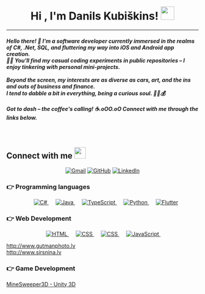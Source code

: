 <h1 align="center">Hi , I'm Danils Kubiškins! <img src="https://media.giphy.com/media/hvRJCLFzcasrR4ia7z/giphy.gif" width="35"></h1>

<hr/>
<h5>
Hello there! 👋 
I'm a software developer currently immersed in the realms of C#, .Net, SQL, and fluttering my way into iOS and Android app creation. <br>
📱💼 You'll find my casual coding experiments in public repositories – I enjoy tinkering with personal mini-projects. <br>
<br>
Beyond the screen, my interests are as diverse as cars, art, and the ins and outs of business and finance. <br>
I tend to dabble a bit in everything, being a curious soul. 🚗🎨💰<br>
<br>
Got to dash – the coffee's calling! ☕.oOO.oO Connect with me through the links below.<br>

</h5>
<br>

## Connect with me <img src="https://media.giphy.com/media/iY8CRBdQXODJSCERIr/giphy.gif" width="30px">
<p align="center">
	<a href="mailto:danils.kubiskins@gmail.com"><img src="https://img.shields.io/badge/Gmail-D14836?style=for-the-badge&logo=gmail&logoColor=white" alt="Gmail"/></a>
	<a href="https://github.com/K-Danils"><img src="https://img.shields.io/badge/GitHub-100000?style=for-the-badge&logo=github&logoColor=white" alt="GitHub"/></a>
	<a href="https://www.linkedin.com/in/danils-kubiskins/"><img src="https://img.shields.io/badge/LinkedIn-0077B5?style=for-the-badge&logo=linkedin&logoColor=white" alt="LinkedIn"/></a>
</p>


### 👉 Programming languages

<p align="center"> 
  &emsp; 
  <a href="https://docs.microsoft.com/en-us/dotnet/csharp/" target="_blank"> 
    <img alt="C#" src="https://img.shields.io/badge/C%23-239120?style=for-the-badge&logo=c-sharp&logoColor=white">
  </a> 
  &emsp;
  <a href="https://www.java.com/en/" target="_blank"> 
    <img alt="Java" src="https://img.shields.io/badge/Java-ED8B00?style=for-the-badge&logo=java&logoColor=white">
  </a> 
  &emsp;
  <a href="https://www.typescriptlang.org/" target="_blank"> 
    <img alt="TypeScript" src="https://img.shields.io/badge/TypeScript-007ACC?style=for-the-badge&logo=typescript&logoColor=white">
  </a>
  &emsp;
   <a href="https://www.python.org" target="_blank">
    <img alt="Python" src="https://img.shields.io/badge/Python-FFD43B?style=for-the-badge&logo=python&logoColor=blue">
  </a>
	&emsp;
<a href="https://flutter.dev/" target="_blank">
    <img alt="Flutter" src="https://img.shields.io/badge/Flutter-02569B?style=for-the-badge&logo=flutter&logoColor=white">
  </a>
</p>

### 👉 Web Development
<p align="center"> 
  &emsp; 
  <a href="https://www.w3.org/html/" target="_blank"> 
   <img alt="HTML" src="https://img.shields.io/badge/HTML5-E34F26?style=for-the-badge&logo=html5&logoColor=white">
  </a>   
  &emsp;
  <a href="https://www.w3schools.com/css/" target="_blank">
    <img alt="CSS" src="https://img.shields.io/badge/CSS3-1572B6?style=for-the-badge&logo=css3&logoColor=white">
  </a> 
	&emsp; 
<a href="https://www.php.net/" target="_blank">
    <img alt="CSS" src="https://img.shields.io/badge/PHP-777BB4?style=for-the-badge&logo=php&logoColor=white">
  </a> 
	&emsp; 
	  <a href="https://developer.mozilla.org/en-US/docs/Web/JavaScript" target="_blank"> 
     <img alt="JavaScript" src="https://img.shields.io/badge/JavaScript-323330?style=for-the-badge&logo=javascript&logoColor=F7DF1E">
   </a>
  &emsp;
</p>

<a href="http://www.gutmanphoto.lv/">http://www.gutmanphoto.lv</a></br>
<a href="http://www.sirsnina.lv/">http://www.sirsnina.lv</a>

### 👉 Game Development
<p align="center"> 
  <a href="https://k-danils.itch.io/mine-sweeper" target="_blank" align="center">
	  <p>MineSweeper3D - Unity 3D</p>
  </a> 
</p>
